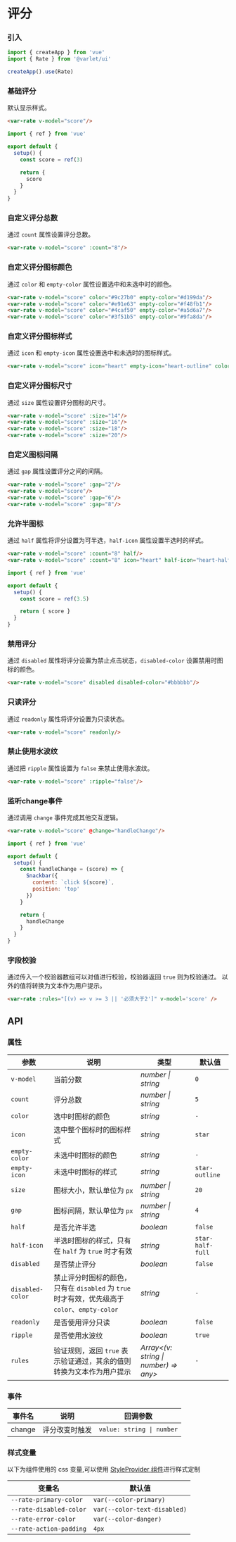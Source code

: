 # 评分

### 引入

```js
import { createApp } from 'vue'
import { Rate } from '@varlet/ui'

createApp().use(Rate)
```

### 基础评分

默认显示样式。

```html
<var-rate v-model="score"/>
```

```js
import { ref } from 'vue'

export default {
  setup() {
    const score = ref(3)

    return {
      score
    }
  }
}
```

### 自定义评分总数

通过 `count` 属性设置评分总数。

```html
<var-rate v-model="score" :count="8"/>
```

### 自定义评分图标颜色

通过 `color` 和 `empty-color` 属性设置选中和未选中时的颜色。

```html
<var-rate v-model="score" color="#9c27b0" empty-color="#d199da"/>
<var-rate v-model="score" color="#e91e63" empty-color="#f48fb1"/>
<var-rate v-model="score" color="#4caf50" empty-color="#a5d6a7"/>
<var-rate v-model="score" color="#3f51b5" empty-color="#9fa8da"/>
```

### 自定义评分图标样式

通过 `icon` 和 `empty-icon` 属性设置选中和未选时的图标样式。

```html
<var-rate v-model="score" icon="heart" empty-icon="heart-outline" color="red"></var-rate>
```

### 自定义评分图标尺寸

通过 `size` 属性设置评分图标的尺寸。

```html
<var-rate v-model="score" :size="14"/>
<var-rate v-model="score" :size="16"/>
<var-rate v-model="score" :size="18"/>
<var-rate v-model="score" :size="20"/>
```

### 自定义图标间隔

通过 `gap` 属性设置评分之间的间隔。

```html
<var-rate v-model="score" :gap="2"/>
<var-rate v-model="score"/>
<var-rate v-model="score" :gap="6"/>
<var-rate v-model="score" :gap="8"/>
```

### 允许半图标

通过 `half` 属性将评分设置为可半选，`half-icon` 属性设置半选时的样式。

```html
<var-rate v-model="score" :count="8" half/>
<var-rate v-model="score" :count="8" icon="heart" half-icon="heart-half-full" empty-icon="heart-outline" color="red" half></var-rate>
```

```js
import { ref } from 'vue'

export default {
  setup() {
    const score = ref(3.5)

    return { score }
  }
}
```

### 禁用评分

通过 `disabled` 属性将评分设置为禁止点击状态，`disabled-color` 设置禁用时图标的颜色。

```html
<var-rate v-model="score" disabled disabled-color="#bbbbbb"/>
```

### 只读评分

通过 `readonly` 属性将评分设置为只读状态。

```html
<var-rate v-model="score" readonly/>
```

### 禁止使用水波纹

通过把 `ripple` 属性设置为 `false` 来禁止使用水波纹。

```html
<var-rate v-model="score" :ripple="false"/>
```

### 监听change事件

通过调用 `change` 事件完成其他交互逻辑。

```html
<var-rate v-model="score" @change="handleChange"/>
```

```js
import { ref } from 'vue'

export default {
  setup() {
    const handleChange = (score) => {
      Snackbar({
        content: `click ${score}`,
        position: 'top'
      })
    }

    return {
      handleChange
    }
  }
}
```

### 字段校验

通过传入一个校验器数组可以对值进行校验，校验器返回 `true` 则为校验通过。
以外的值将转换为文本作为用户提示。


```html
<var-rate :rules="[(v) => v >= 3 || '必须大于2']" v-model='score' />
```

## API

### 属性

|参数 | 说明 | 类型 | 默认值 |
| ---- | ---- | ---- | ---- |
| `v-model` | 当前分数 | _number \| string_ | `0` |
| `count` | 评分总数 | _number \| string_ | `5` |
| `color` | 选中时图标的颜色 | _string_ | `-` |
| `icon` | 选中整个图标时的图标样式 | _string_ | `star`|
| `empty-color` | 未选中时图标的颜色 | _string_ | `-` |
| `empty-icon` | 未选中时图标的样式 | _string_ | `star-outline` |
| `size` | 图标大小，默认单位为 `px` | _number \| string_ | `20`|
| `gap` | 图标间隔，默认单位为 `px` | _number \| string_ | `4` |
| `half` | 是否允许半选 | _boolean_ | `false` |
| `half-icon` | 半选时图标的样式，只有在 `half` 为 `true` 时才有效| _string_ | `star-half-full` |
| `disabled` | 是否禁止评分 | _boolean_ | `false`|
| `disabled-color` | 禁止评分时图标的颜色，只有在 `disabled` 为 `true` 时才有效，优先级高于 `color`、`empty-color`| _string_ | `-` |
| `readonly` | 是否使用评分只读 | _boolean_ | `false` |
| `ripple` | 是否使用水波纹 | _boolean_ | `true` |
| `rules` | 验证规则，返回 `true` 表示验证通过，其余的值则转换为文本作为用户提示 | _Array<(v: string \| number) => any>_ | `-` |

### 事件

| 事件名 | 说明 | 回调参数 |
| ---- | ---- | ---- |
| change | 评分改变时触发 | `value: string \| number` |

### 样式变量
以下为组件使用的 css 变量,可以使用 [StyleProvider 组件](#/zh-CN/style-provider)进行样式定制

| 变量名 | 默认值 |
| --- | --- |
| `--rate-primary-color` | `var(--color-primary)` |
| `--rate-disabled-color` | `var(--color-text-disabled)` |
| `--rate-error-color` | `var(--color-danger)` |
| `--rate-action-padding` | `4px` |
